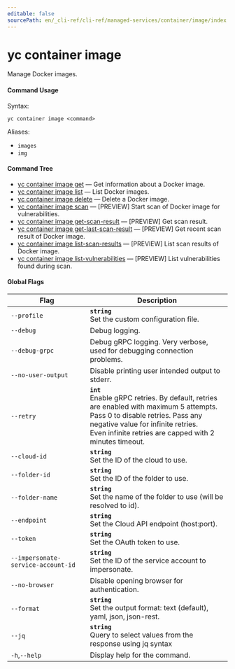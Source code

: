 ```yaml
---
editable: false
sourcePath: en/_cli-ref/cli-ref/managed-services/container/image/index.md
---
```


# yc container image

Manage Docker images.

#### Command Usage

Syntax: 

`yc container image <command>`

Aliases: 

- `images`
- `img`

#### Command Tree

- [yc container image get](get.md) — Get information about a Docker image.
- [yc container image list](list.md) — List Docker images.
- [yc container image delete](delete.md) — Delete a Docker image.
- [yc container image scan](scan.md) — [PREVIEW] Start scan of Docker image for vulnerabilities.
- [yc container image get-scan-result](get-scan-result.md) — [PREVIEW] Get scan result.
- [yc container image get-last-scan-result](get-last-scan-result.md) — [PREVIEW] Get recent scan result of Docker image.
- [yc container image list-scan-results](list-scan-results.md) — [PREVIEW] List scan results of Docker image.
- [yc container image list-vulnerabilities](list-vulnerabilities.md) — [PREVIEW] List vulnerabilities found during scan.

#### Global Flags

| Flag | Description |
|----|----|
|`--profile`|<b>`string`</b><br/>Set the custom configuration file.|
|`--debug`|Debug logging.|
|`--debug-grpc`|Debug gRPC logging. Very verbose, used for debugging connection problems.|
|`--no-user-output`|Disable printing user intended output to stderr.|
|`--retry`|<b>`int`</b><br/>Enable gRPC retries. By default, retries are enabled with maximum 5 attempts.<br/>Pass 0 to disable retries. Pass any negative value for infinite retries.<br/>Even infinite retries are capped with 2 minutes timeout.|
|`--cloud-id`|<b>`string`</b><br/>Set the ID of the cloud to use.|
|`--folder-id`|<b>`string`</b><br/>Set the ID of the folder to use.|
|`--folder-name`|<b>`string`</b><br/>Set the name of the folder to use (will be resolved to id).|
|`--endpoint`|<b>`string`</b><br/>Set the Cloud API endpoint (host:port).|
|`--token`|<b>`string`</b><br/>Set the OAuth token to use.|
|`--impersonate-service-account-id`|<b>`string`</b><br/>Set the ID of the service account to impersonate.|
|`--no-browser`|Disable opening browser for authentication.|
|`--format`|<b>`string`</b><br/>Set the output format: text (default), yaml, json, json-rest.|
|`--jq`|<b>`string`</b><br/>Query to select values from the response using jq syntax|
|`-h`,`--help`|Display help for the command.|

